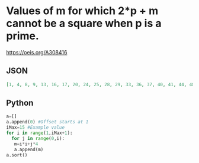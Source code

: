 # Values of m for which 2\*p \+ m cannot be a square when p is a prime\.
https://oeis.org/A308416
## JSON
```JSON
[1, 4, 8, 9, 13, 16, 17, 20, 24, 25, 28, 29, 33, 36, 37, 40, 41, 44, 48, 49, 52, 53, 56, 57, 61, 64, 65, 68, 69, 72, 73, 76, 80, 81, 84, 85, 88, 89, 92, 93, 97, 100, 101, 104, 105, 108, 109, 112, 113, 116, 120, 121, 124, 125, 128, 129, 132, 133, 136, 137, 141, 144, 145, 148, 149]
```
## Python
```Python
a=[]
a.append(0) #Offset starts at 1
iMax=15 #Example value
for i in range(1,iMax+1):
  for j in range(0,i):
   m=i*i+j*4
   a.append(m)
a.sort()
```

